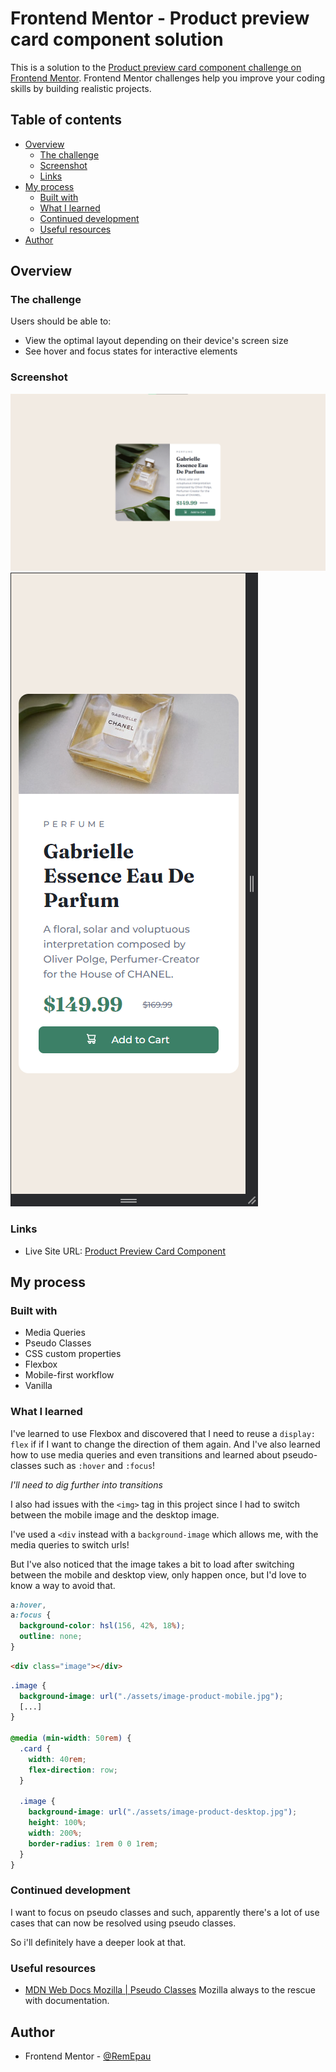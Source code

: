 # Frontend Mentor - Product preview card component solution

This is a solution to the [Product preview card component challenge on Frontend Mentor](https://www.frontendmentor.io/challenges/product-preview-card-component-GO7UmttRfa). Frontend Mentor challenges help you improve your coding skills by building realistic projects.

## Table of contents

- [Overview](#overview)
  - [The challenge](#the-challenge)
  - [Screenshot](#screenshot)
  - [Links](#links)
- [My process](#my-process)
  - [Built with](#built-with)
  - [What I learned](#what-i-learned)
  - [Continued development](#continued-development)
  - [Useful resources](#useful-resources)
- [Author](#author)

## Overview

### The challenge

Users should be able to:

- View the optimal layout depending on their device's screen size
- See hover and focus states for interactive elements

### Screenshot

![](./assets/screenshot1.png)
![](./assets/screenshot2.png)

### Links

- Live Site URL: [Product Preview Card Component](https://eparem-product-preview.netlify.app/)

## My process

### Built with

- Media Queries
- Pseudo Classes
- CSS custom properties
- Flexbox
- Mobile-first workflow
- Vanilla

### What I learned

I've learned to use Flexbox and discovered that I need to reuse a `display: flex` if if I want to change the direction of them again.
And I've also learned how to use media queries and even transitions and learned about pseudo-classes such as `:hover` and `:focus`!

_I'll need to dig further into transitions_

I also had issues with the `<img>` tag in this project since I had to switch between the mobile image and the desktop image.

I've used a `<div` instead with a `background-image` which allows me, with the media queries to switch urls!

But I've also noticed that the image takes a bit to load after switching between the mobile and desktop view, only happen once, but I'd love to know a way to avoid that.

```css
a:hover,
a:focus {
  background-color: hsl(156, 42%, 18%);
  outline: none;
}
```

```html
<div class="image"></div>
```

```css
.image {
  background-image: url("./assets/image-product-mobile.jpg");
  [...]
}

@media (min-width: 50rem) {
  .card {
    width: 40rem;
    flex-direction: row;
  }

  .image {
    background-image: url("./assets/image-product-desktop.jpg");
    height: 100%;
    width: 200%;
    border-radius: 1rem 0 0 1rem;
  }
}
```

### Continued development

I want to focus on pseudo classes and such, apparently there's a lot of use cases that can now be resolved using pseudo classes.

So i'll definitely have a deeper look at that.

### Useful resources

- [MDN Web Docs Mozilla | Pseudo Classes](https://developer.mozilla.org/en-US/docs/Web/CSS/Pseudo-classes) Mozilla always to the rescue with documentation.

## Author

- Frontend Mentor - [@RemEpau](https://www.frontendmentor.io/profile/RemEpau)
